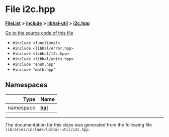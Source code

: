 

# File i2c.hpp



[**FileList**](files.md) **>** [**include**](dir_cba0faac6e93618a6e2539705915bd70.md) **>** [**libhal-util**](dir_5e94bd3e75b6b11eff60149e0bc5664b.md) **>** [**i2c.hpp**](libhal-util_2i2c_8hpp.md)

[Go to the source code of this file](libhal-util_2i2c_8hpp_source.md)



* `#include <functional>`
* `#include <libhal/error.hpp>`
* `#include <libhal/i2c.hpp>`
* `#include <libhal/units.hpp>`
* `#include "enum.hpp"`
* `#include "math.hpp"`













## Namespaces

| Type | Name |
| ---: | :--- |
| namespace | [**hal**](namespacehal.md) <br> |





















































------------------------------
The documentation for this class was generated from the following file `libraries/include/libhal-util/i2c.hpp`


